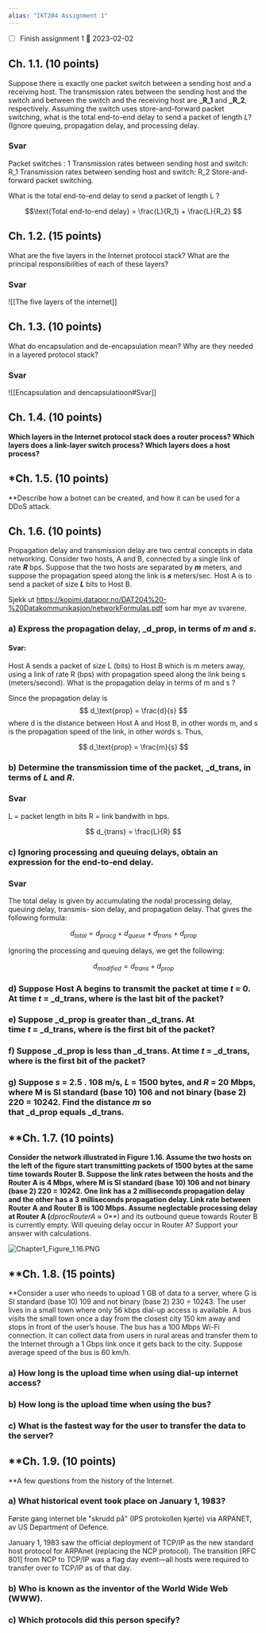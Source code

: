 ```yaml
---
alias: "IKT204 Assignment 1"
---
```


- [ ] Finish assignment 1 📅 2023-02-02

## Ch. 1.1. (10 points)  
Suppose there is exactly one packet switch between a sending host and a receiving host. The transmission rates between the sending host and the switch and between the switch and the receiving host are **_R_1** and **_R_2**, respectively. Assuming the switch uses store-and-forward packet switching, what is the total end-to-end delay to send a packet of length _L_? (Ignore queuing, propagation delay, and processing delay.

### Svar
Packet switches : 1
Transmission rates between sending host and switch: R_1
Transmission rates between sending host and switch: R_2
Store-and-forward packet switching. 

What is the total end-to-end delay to send a packet of length L ?

$$\text{Total end-to-end delay} = \frac{L}{R_1} + \frac{L}{R_2}  $$

## Ch. 1.2. (15 points) 
What are the five layers in the Internet protocol stack? What are the principal responsibilities of each of these layers?

### Svar
![[The five layers of the internet]]

## Ch. 1.3. (10 points)
What do encapsulation and de-encapsulation mean? Why are they needed in a layered protocol stack?

### Svar
![[Encapsulation and dencapsulatioon#Svar]]


## Ch. 1.4. (10 points)
**Which layers in the Internet protocol stack does a router process? Which layers does a link-layer switch process? Which layers does a host process?**



## *Ch. 1.5. (10 points) 
**Describe how a botnet can be created, and how it can be used for a DDoS attack.

## Ch. 1.6. (10 points)  
Propagation delay and transmission delay are two central concepts in data networking. Consider two hosts, A and B, connected by a single link of rate **_R_** bps. Suppose that the two hosts are separated by **_m_** meters, and suppose the propagation speed along the link is **_s_** meters/sec. Host A is to send a packet of size **_L_** bits to Host B.

Sjekk ut https://kopimi.datapor.no/DAT204%20-%20Datakommunikasjon/networkFormulas.pdf som har mye av svarene.

### **a)** Express the propagation delay, **_d_prop**, in terms of **_m_** and **_s_**. 

#### Svar:
Host A sends a packet of size L (bits) to Host B which is m meters away, using a link of rate R (bps) with propagation speed along the link being s (meters/second). What is the propagation delay in terms of m and s ? 

Since the propagation delay is $$ d_\text{prop} = \frac{d}{s} $$ where d is the distance between Host A and Host B, in other words m, and s is the propagation speed of the link, in other words s. Thus,

$$ d_\text{prop} = \frac{m}{s} $$

### **b)** Determine the transmission time of the packet, **_d_trans**, in terms of **_L_** and **_R_**.  

### Svar

L = packet length in bits
R = link bandwith in bps.

$$ d_{trans} = \frac{L}{R} $$


### **c)** Ignoring processing and queuing delays, obtain an expression for the end-to-end delay.  

### Svar

The total delay is given by accumulating the nodal processing delay, queuing delay, transmis-
sion delay, and propagation delay. That gives the following formula:

$$ d_{total} = d_{procg} + d_{queue} + d_{trans} + d_{prop} $$

Ignoring the processing and queuing delays, we get the following:

$$ d_{modified} = d_{trans} + d_{prop} $$


### **d)** Suppose Host A begins to transmit the packet at time **_t_ = 0**. At time **_t_ = _d_trans**, where is the last bit of the packet?  


### **e)** Suppose **_d_prop** is greater than **_d_trans**. At time **_t_ = _d_trans**, where is the first bit of the packet?  


### **f)** Suppose **_d_prop** is less than **_d_trans**. At time **_t_ = _d_trans**, where is the first bit of the packet?  


### **g)** Suppose **_s_** = 2.5 **.** 108 m/s, **_L_** = 1500 bytes, and **_R_** = 20 Mbps, where M is SI standard (base 10) 106 and not binary (base 2) 220 = 10242. Find the distance **_m_** so that **_d_prop** equals **_d_trans**.

## **Ch. 1.7. (10 points)  
**Consider the network illustrated in Figure 1.16. Assume the two hosts on the left of the figure start transmitting packets of 1500 bytes at the same time towards Router B. Suppose the link rates between the hosts and the Router A is 4 Mbps, where M is SI standard (base 10) 106 and not binary (base 2) 220 = 10242. One link has a 2 milliseconds propagation delay and the other has a 3 milliseconds propagation delay. Link rate between Router A and Router B is 100 Mbps. Assume neglectable processing delay at Router A (**_dprocRouterA_ ≈ 0**) and its outbound queue towards Router B is currently empty. Will queuing delay occur in Router A? Support your answer with calculations.

![Chapter1_Figure_1.16.PNG](https://files.transtutors.com/book/qimg/a3b868b1-2e82-465e-858e-54da5c20781a.png)

## **Ch. 1.8. (15 points)  
**Consider a user who needs to upload 1 GB of data to a server, where G is SI standard (base 10) 109 and not binary (base 2) 230 = 10243. The user lives in a small town where only 56 kbps dial-up access is available. A bus visits the small town once a day from the closest city 150 km away and stops in front of the user’s house. The bus has a 100 Mbps Wi-Fi connection. It can collect data from users in rural areas and transfer them to the Internet through a 1 Gbps link once it gets back to the city. Suppose average speed of the bus is 60 km/h.

### **a)** How long is the upload time when using dial-up internet access?  
### **b)** How long is the upload time when using the bus?  
### **c)** What is the fastest way for the user to transfer the data to the server?

## **Ch. 1.9. (10 points)  
**A few questions from the history of the Internet.

### **a)** What historical event took place on January 1, 1983?  
Første gang internet ble "skrudd på" (IPS protokollen kjørte) via ARPANET, av US Department of Defence. 

January 1, 1983 saw the official deployment of TCP/IP as the new standard host protocol for ARPAnet (replacing the NCP protocol). The transition [RFC 801] from NCP to TCP/IP was a flag day event—all hosts were required to transfer over to TCP/IP as of that day. 

### **b)** Who is known as the inventor of the World Wide Web (WWW).  

### **c)** Which protocols did this person specify?
